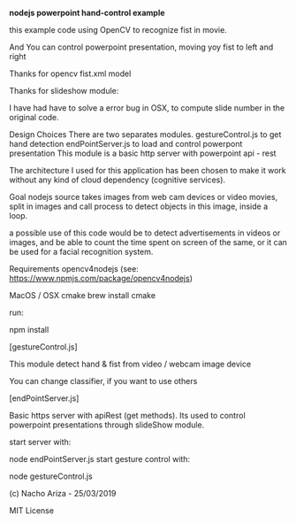 **nodejs powerpoint hand-control example**

this example code using OpenCV to recognize fist in movie.

And You can control powerpoint presentation, moving yoy fist to left and right

Thanks for opencv fist.xml model

Thanks for slideshow module: 

I have had have to solve a error bug in OSX, to compute slide number in the original code.
 

Design Choices
There are two separates modules.
gestureControl.js to get hand detection
endPointServer.js to load and control powerpont presentation
This module is a basic http server with powerpoint api - rest  

The architecture I used for this application has been chosen to make it work without any 
kind of cloud dependency (cognitive services). 

Goal
nodejs source takes images from web cam devices or video movies, split in images and call
process to detect objects in this image, inside a loop.

a possible use of this code would be to detect advertisements in videos or images, 
and be able to count the time spent on screen of the same, or it can be used for a 
facial recognition system.

Requirements 
opencv4nodejs
(see: https://www.npmjs.com/package/opencv4nodejs)

MacOS / OSX
cmake brew install cmake

run:

npm install

[gestureControl.js]

This module detect hand & fist from video / webcam image device

You can change classifier, if you want to use others

[endPointServer.js]

Basic https server with apiRest (get methods).
Its used to control powerpoint presentations through  slideShow module.

start server with:

node endPointServer.js
start gesture control with:

node gestureControl.js

(c) Nacho Ariza - 25/03/2019

MIT License